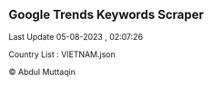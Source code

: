 

## Google Trends Keywords Scraper 
 
Last Update 05-08-2023 , 02:07:26

Country List :
VIETNAM.json



© Abdul Muttaqin 
